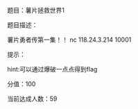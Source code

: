 题目：薯片拯救世界1

题目描述：

薯片勇者传第一集！！ nc 118.24.3.214 10001 

提示：

hint:可以通过爆破一点点得到flag

分值：100

当前达成人数：59

